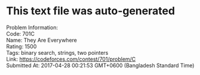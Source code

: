 # This text file was auto-generated  
  
Problem Information:  
Code: 701C  
Name: They Are Everywhere  
Rating: 1500  
Tags: binary search, strings, two pointers  
Link: https://codeforces.com/contest/701/problem/C  
Submitted At: 2017-04-28 00:21:53 GMT+0600 (Bangladesh Standard Time)  
